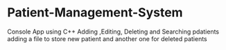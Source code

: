 # Patient-Management-System
Console App using C++ 
Adding ,Editing, Deleting and Searching pdatients 
adding a file to store new patient and another one for deleted patients
